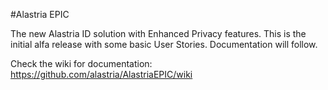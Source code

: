 #Alastria EPIC

The new Alastria ID solution with Enhanced Privacy features.
This is the initial alfa release with some basic User Stories.
Documentation will follow.

Check the wiki for documentation:
https://github.com/alastria/AlastriaEPIC/wiki
